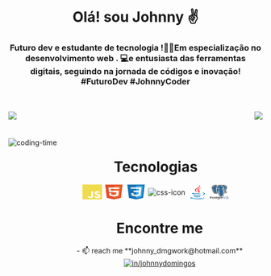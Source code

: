 <h1 align="center">Olá! sou Johnny ✌️</h1>
<h3 align="center">Futuro dev e estudante de tecnologia !👨‍💻Em especialização no desenvolvimento web . 💻e entusiasta das ferramentas digitais, seguindo na jornada de códigos e inovação! #FuturoDev #JohnnyCoder</h3><br><br>

<div>
  <img  height="180em" src="https://github-readme-stats.vercel.app/api?username=JohnnyWaysller&show_icons=true&theme=great-gatsby&include_all_commits=true&count_private=true"/>
  <img align="right" height="180em" src="https://github-readme-stats.vercel.app/api/top-langs/?username=JohnnyWaysller&layout=compact&langs_count=16&theme=great-gatsby"/>
</div>
<br>

<div  align="center"> 
  <div style="display: inline_block"><br>
    <img align="left" height="250" alt="coding-time" src="code.gif">
    <h1 align="center">Tecnologias</h1>
    <img align="center" height="30" width="40" alt="js-icon"  src="https://raw.githubusercontent.com/devicons/devicon/master/icons/javascript/javascript-plain.svg">
    <img align="center" height="30" width="40" alt="html-icon" src="https://raw.githubusercontent.com/devicons/devicon/master/icons/html5/html5-original.svg">
    <img align="center" height="30" width="40" alt="css-icon" src="https://raw.githubusercontent.com/devicons/devicon/master/icons/css3/css3-original.svg">
    <img align="center" height="30" width="40" alt="css-icon" src="https://www.vectorlogo.zone/logos/git-scm/git-scm-icon.svg">
    <img align="center" height="30" width="40" alt="css-icon" src="https://raw.githubusercontent.com/devicons/devicon/master/icons/java/java-original.svg">
    <img align="center" height="30" width="40" alt="c-icon" src="https://raw.githubusercontent.com/devicons/devicon/master/icons/postgresql/postgresql-original-wordmark.svg">
    
   </div>
    
  <h1 align="center">Encontre me</h1>
 - 📫 reach me **johnny_dmgwork@hotmail.com**
<a href="https://linkedin.com/in/in/johnnydomingos" target="blank"><img align="center" src="https://raw.githubusercontent.com/rahuldkjain/github-profile-readme-generator/master/src/images/icons/Social/linked-in-alt.svg" alt="in/johnnydomingos" height="30" width="40" /> </a>
</div>
